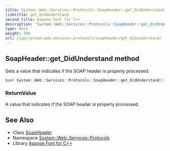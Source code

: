 ```yaml
---
title: System::Web::Services::Protocols::SoapHeader::get_DidUnderstand method
linktitle: get_DidUnderstand
second_title: Aspose.Font for C++
description: 'System::Web::Services::Protocols::SoapHeader::get_DidUnderstand method. Gets a value that indicates if the SOAP header is properly processed in C++.'
type: docs
weight: 300
url: /cpp/system.web.services.protocols/soapheader/get_didunderstand/
---
```

## SoapHeader::get_DidUnderstand method


Gets a value that indicates if the SOAP header is properly processed.

```cpp
bool System::Web::Services::Protocols::SoapHeader::get_DidUnderstand()
```


### ReturnValue

A value that indicates if the SOAP header is properly processed.

## See Also

* Class [SoapHeader](../)
* Namespace [System::Web::Services::Protocols](../../)
* Library [Aspose.Font for C++](../../../)
